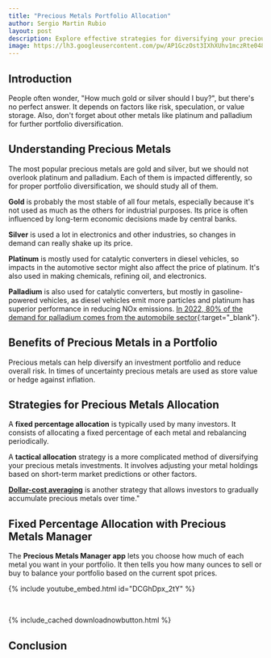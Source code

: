 ```yaml
---
title: "Precious Metals Portfolio Allocation" 
author: Sergio Martin Rubio
layout: post
description: Explore effective strategies for diversifying your precious metals portfolio and using the Precious Metals Manager app for optimized allocation and rebalancing.
image: https://lh3.googleusercontent.com/pw/AP1GczOst3IXhXUhv1mczRte048QQYsBh-1FV8TSD1m8SSsQ-2PzOwEK7q10VWbRBSJ16Il8_cQ0HgKYJzg-nhapDnx_8MtFNZUCj6pHJ4_c6dnoiJTbVUxqGDc_11oCYeVtwO7yUKJMDEdkUHEJhTm_VPQu=w1284-h2000-s-no?authuser=0
---
```


## Introduction

People often wonder, "How much gold or silver should I buy?", but there's no perfect answer. It depends on factors like risk, speculation, or value storage. Also, don't forget about other metals like platinum and palladium for further portfolio diversification.

## Understanding Precious Metals

The most popular precious metals are gold and silver, but we should not overlook platinum and palladium. Each of them is impacted differently, so for proper portfolio diversification, we should study all of them.

**Gold** is probably the most stable of all four metals, especially because it's not used as much as the others for industrial purposes. Its price is often influenced by long-term economic decisions made by central banks.

**Silver** is used a lot in electronics and other industries, so changes in demand can really shake up its price.

**Platinum** is mostly used for catalytic converters in diesel vehicles, so impacts in the automotive sector might also affect the price of platinum. It's also used in making chemicals, refining oil, and electronics.

**Palladium** is also used for catalytic converters, but mostly in gasoline-powered vehicles, as diesel vehicles emit more particles and platinum has superior performance in reducing NOx emissions. [In 2022, 80% of the demand for palladium comes from the automobile sector](https://capital.com/platinum-vs-palladium-what-s-driving-auto-catalyst-switch){:target="_blank"}.

## Benefits of Precious Metals in a Portfolio

Precious metals can help diversify an investment portfolio and reduce overall risk. In times of uncertainty precious metals are used as store value or hedge against inflation.

## Strategies for Precious Metals Allocation

A **fixed percentage allocation** is typically used by many investors. It consists of allocating a fixed percentage of each metal and rebalancing periodically.

A **tactical allocation** strategy is a more complicated method of diversifying your precious metals investments. It involves adjusting your metal holdings based on short-term market predictions or other factors.

[**Dollar-cost averaging**](https://preciousmetalsmanager.com/blog/strategic-stacking-with-dollar-cost-averaging-in-precious-metals/) is another strategy that allows investors to gradually accumulate precious metals over time."

## Fixed Percentage Allocation with Precious Metals Manager

The **Precious Metals Manager app** lets you choose how much of each metal you want in your portfolio. It then tells you how many ounces to sell or buy to balance your portfolio based on the current spot prices.

{% include youtube_embed.html id="DCGhDpx_2tY" %}

<br>

{% include_cached downloadnowbutton.html %}

## Conclusion

